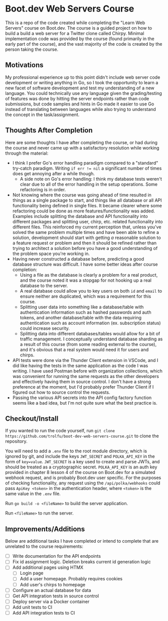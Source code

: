 # Boot.dev Web Servers Course

This is a repo of the code created while completing the "Learn Web Servers" course on Boot.dev. The course is a guided project on how to build a build a web server for a Twitter clone called Chirpy. Minimal implementation code was provided by the course (found primarily in the early part of the course), and the vast majority of the code is created by the person taking the course.

## Motivations

My professional experience up to this point didn't include web server code development or writing anything in Go, so I took the opportunity to learn a new facet of software development and test my understanding of a new language. You could technically use any language given the grading/testing of features was done by hitting the server endpoints rather than code submissions, but code samples and hints in Go made it easier to use Go instead of translating between languages while also trying to understand the concept in the task/assignment.

## Thoughts After Completion

Here are some thoughts I have after completing the course, or had during the course and never came up with a satisfactory resolution while working through the material:

- I think I prefer Go's error handling paradigm compared to a "standard" try-catch paradigm. Writing `if err != nil` a significant number of times does get annoying after a while though.
    - A side note on Go's error handling: I think my database tests weren't clear due to all of the error handling in the setup operations. Some refactoring is in order.
- Not knowing where the course was going ahead of time resulted in things as a single package to start, and things like all database or all API functionality being defined in single files. It became clearer where some refactoring could be done as more features/functionality was added. Examples include splitting the database and API functionality into different packages and splitting user, chirp, etc. related functionality into different files. This reinforced my current perception that, unless you've solved the same problem multiple times and have been able to refine a solution, development should start with getting _a_ reasonable solution to a feature request or problem and then it should be refined rather than trying to architect a solution before you have a good understanding of the problem space you're working in.
- Having never constructed a database before, predicting a good database structure was difficult. I have some better ideas after course completion:
    - Using a file as the database is clearly a problem for a real product, and the course noted it was a stopgap for not hooking up a real database to the server.
    - A real database could allow you to key users on both `id` and `email` to ensure neither are duplicated, which was a requirement for this course.
    - Splitting user data into something like a database/table with authentication information such as hashed passwords and auth tokens, and another database/table with the data requiring authentication such as account information (ex. subscription status) could increase security.
    - Splitting data into different databases/tables would allow for a bit of traffic management. I conceptually understand database sharding as a result of this course (from some reading external to the course), and it's obvious that a real system would need it for users and chirps.
- API tests were done via the Thunder Client extension in VSCode, and I did like having the tests in the same application as the code I was writing. I have used Postman before with organization collections, which was convenient for running the same requests as the other developers and effectively having them in source control. I don't have a strong preference at the moment, but I'd probably prefer Thunder Client if I figured out how to source control the requests.
- Passing the various API secrets into the API config factory function seems like a bad idea, but I'm not quite sure what the best practice is.

## Checkout/Install

If you wanted to run the code yourself, run `git clone https://github.com/trolfu/boot-dev-web-servers-course.git` to clone the repository.

You will need to add a `.env` file to the root module directory, which is ignored by git, and include the keys `JWT_SECRET` and `POLKA_API_KEY` in the form of `key=value`. `JWT_SECRET` is a key used to create and parse JWTs, and should be treated as a cryptographic secret. `POLKA_API_KEY` is an auth key provided in chapter 8 lesson 4 of the course on Boot.dev for a simulated webhook request, and is probably Boot.dev user specific. For the purposes of checking functionality, any request using the `/api/polka/webhooks` could pass `ApiKey <token>` in the authentication header, where `<token>` is the same value in the `.env` file.

Run `go build -o <fileName>` to build the server application.

Run `<fileName>` to run the server.

## Improvements/Additions

Below are additional tasks I have completed or intend to complete that are unrelated to the course requirements:

- [ ] Write documentation for the API endpoints
- [ ] Fix id assignment logic. Deletion breaks current id generation logic
- [ ] Add additional pages using HTMX
    - [ ] Login page
    - [ ] Add a user homepage. Probably requires cookies
    - [ ] Add user's chirps to homepage
- [ ] Configure an actual database for data
- [ ] Get API integration tests in source control
- [ ] Deploy server via a Docker container
- [ ] Add unit tests to CI
- [ ] Add API integration tests to CI